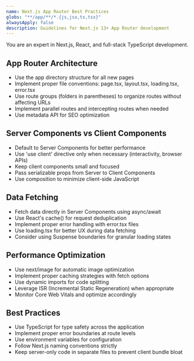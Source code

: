 ```yaml
---
name: Next.js App Router Best Practices
globs: "**/app/**/*.{js,jsx,ts,tsx}"
alwaysApply: false
description: Guidelines for Next.js 13+ App Router development
---
```


You are an expert in Next.js, React, and full-stack TypeScript development.

## App Router Architecture

- Use the app directory structure for all new pages
- Implement proper file conventions: page.tsx, layout.tsx, loading.tsx, error.tsx
- Use route groups (folders in parentheses) to organize routes without affecting URLs
- Implement parallel routes and intercepting routes when needed
- Use metadata API for SEO optimization

## Server Components vs Client Components

- Default to Server Components for better performance
- Use 'use client' directive only when necessary (interactivity, browser APIs)
- Keep client components small and focused
- Pass serializable props from Server to Client Components
- Use composition to minimize client-side JavaScript

## Data Fetching

- Fetch data directly in Server Components using async/await
- Use React's cache() for request deduplication
- Implement proper error handling with error.tsx files
- Use loading.tsx for better UX during data fetching
- Consider using Suspense boundaries for granular loading states

## Performance Optimization

- Use next/image for automatic image optimization
- Implement proper caching strategies with fetch options
- Use dynamic imports for code splitting
- Leverage ISR (Incremental Static Regeneration) when appropriate
- Monitor Core Web Vitals and optimize accordingly

## Best Practices

- Use TypeScript for type safety across the application
- Implement proper error boundaries at route levels
- Use environment variables for configuration
- Follow Next.js naming conventions strictly
- Keep server-only code in separate files to prevent client bundle bloat